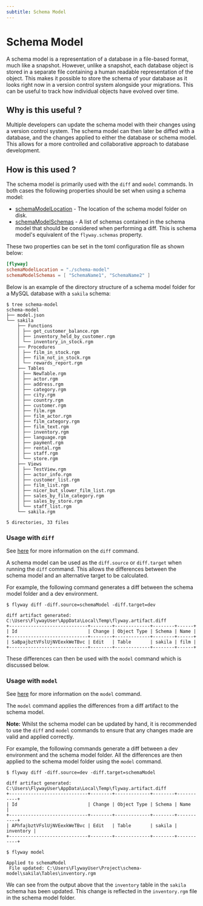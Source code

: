 ```yaml
---
subtitle: Schema Model
---
```

# Schema Model

A schema model is a representation of a database in a file-based format, much like a snapshot. However, unlike a snapshot, each database object is stored in a separate file containing a human readable representation of the object. This makes it possible to store the schema of your database as it looks right now in a version control system alongside your migrations. This can be useful to track how individual objects have evolved over time.

## Why is this useful ?
Multiple developers can update the schema model with their changes using a version control system.
The schema model can then later be diffed with a database, and the changes applied to either the database or schema model.
This allows for a more controlled and collaborative approach to database development.

## How is this used ?
The schema model is primarily used with the `diff` and `model` commands.
In both cases the following properties should be set when using a schema model:

 - [schemaModelLocation](<Configuration/Parameters/Flyway/Schema Model Location>) - The location of the schema model folder on disk.
 - [schemaModelSchemas](<Configuration/Parameters/Flyway/Schema Model Schemas>) - A list of schemas contained in the schema model that should be considered when performing a diff. This is schema model's equivalent of the `flyway.schemas` property.

These two properties can be set in the toml configuration file as shown below:
```toml
[flyway]
schemaModelLocation = "./schema-model"
schemaModelSchemas = [ "SchemaName1", "SchemaName2" ]
```

Below is an example of the directory structure of a schema model folder for a MySQL database with a `sakila` schema:
```
$ tree schema-model
schema-model
├── model.json
└── sakila
    ├── Functions
    │ ├── get_customer_balance.rgm
    │ ├── inventory_held_by_customer.rgm
    │ └── inventory_in_stock.rgm
    ├── Procedures
    │ ├── film_in_stock.rgm
    │ ├── film_not_in_stock.rgm
    │ └── rewards_report.rgm
    ├── Tables
    │ ├── NewTable.rgm
    │ ├── actor.rgm
    │ ├── address.rgm
    │ ├── category.rgm
    │ ├── city.rgm
    │ ├── country.rgm
    │ ├── customer.rgm
    │ ├── film.rgm
    │ ├── film_actor.rgm
    │ ├── film_category.rgm
    │ ├── film_text.rgm
    │ ├── inventory.rgm
    │ ├── language.rgm
    │ ├── payment.rgm
    │ ├── rental.rgm
    │ ├── staff.rgm
    │ └── store.rgm
    ├── Views
    │ ├── TestView.rgm
    │ ├── actor_info.rgm
    │ ├── customer_list.rgm
    │ ├── film_list.rgm
    │ ├── nicer_but_slower_film_list.rgm
    │ ├── sales_by_film_category.rgm
    │ ├── sales_by_store.rgm
    │ └── staff_list.rgm
    └── sakila.rgm

5 directories, 33 files
```

### Usage with `diff`
See [here](<Concepts/Diff concept>) for more information on the `diff` command.

A schema model can be used as the `diff.source` or `diff.target` when running the `diff` command.
This allows the differences between the schema model and an alternative target to be calculated.

For example, the following command generates a diff between the schema model folder and a dev environment.
```
$ flyway diff -diff.source=schemaModel -diff.target=dev

diff artifact generated: C:\Users\FlywayUser\AppData\Local\Temp\flyway.artifact.diff
+-----------------------------+--------+-------------+--------+------+
| Id                          | Change | Object Type | Schema | Name |
+-----------------------------+--------+-------------+--------+------+
| SaBpajbztVFslUjNVEexkWeTBvc | Edit   | Table       | sakila | film |
+-----------------------------+--------+-------------+--------+------+
```

These differences can then be used with the `model` command which is discussed below.

### Usage with `model`
See [here](<Concepts/Model concept>) for more information on the `model` command.

The `model` command applies the differences from a diff artifact to the schema model.

**Note:** Whilst the schema model can be updated by hand, it is recommended to use the `diff` and `model` commands
to ensure that any changes made are valid and applied correctly.

For example, the following commands generate a diff between a dev environment and the schema model folder.
All the differences are then applied to the schema model folder using the `model` command.
```
$ flyway diff -diff.source=dev -diff.target=schemaModel

diff artifact generated: C:\Users\FlywayUser\AppData\Local\Temp\flyway.artifact.diff
+-----------------------------+--------+-------------+--------+-----------+
| Id                          | Change | Object Type | Schema | Name      |
+-----------------------------+--------+-------------+--------+-----------+
| APhfajbztVFslUjNVEexkWeTBvc | Edit   | Table       | sakila | inventory |
+-----------------------------+--------+-------------+--------+-----------+

$ flyway model

Applied to schemaModel
 File updated: C:\Users\FlywayUser\Project\schema-model\sakila\Tables\inventory.rgm
```

We can see from the output above that the `inventory` table in the `sakila` schema has been updated.
This change is reflected in the `inventory.rgm` file in the schema model folder.